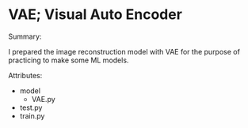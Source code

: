 #  VAE; Visual Auto Encoder

Summary:

I prepared the image reconstruction model with VAE for the purpose of practicing to make some ML models.

Attributes:
* model
    * VAE.py
* test.py
* train.py

